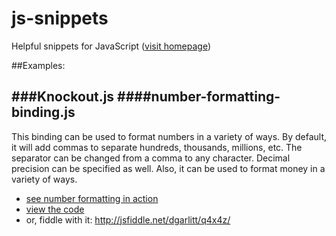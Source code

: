 js-snippets
=================

Helpful snippets for JavaScript ([visit homepage](http://dgarlitt.github.io/js-snippets/))

##Examples:

###Knockout.js
####number-formatting-binding.js
--------------------------------
This binding can be used to format numbers in a variety of ways. By default, it will add commas to separate hundreds, thousands, millions, etc. The separator can be changed from a comma to any character. Decimal precision can be specified as well. Also, it can be used to format money in a variety of ways.
 - [see number formatting in action](http://dgarlitt.github.io/js-snippets/examples/knockout/number-formatting-example.html)
 - [view the code](https://github.com/dgarlitt/js-snippets/blob/master/javascripts/knockout/bindings/number-formatting-binding.js)
 - or, fiddle with it: http://jsfiddle.net/dgarlitt/q4x4z/
